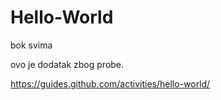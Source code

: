 # Hello-World
bok svima


ovo je dodatak zbog probe.

https://guides.github.com/activities/hello-world/

